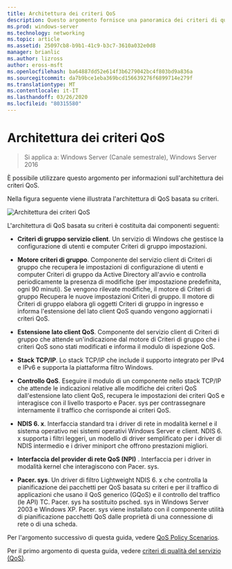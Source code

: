 ```yaml
---
title: Architettura dei criteri QoS
description: Questo argomento fornisce una panoramica dei criteri di qualità del servizio (QoS), che consente di usare Criteri di gruppo per assegnare priorità alla larghezza di banda del traffico di rete di applicazioni e servizi specifici in Windows Server 2016.
ms.prod: windows-server
ms.technology: networking
ms.topic: article
ms.assetid: 25097cb8-b9b1-41c9-b3c7-3610a032e0d8
manager: brianlic
ms.author: lizross
author: eross-msft
ms.openlocfilehash: ba64887dd52e614f3b6279042bc4f803bd9a836a
ms.sourcegitcommit: da7b9bce1eba369bcd156639276f6899714e279f
ms.translationtype: MT
ms.contentlocale: it-IT
ms.lasthandoff: 03/26/2020
ms.locfileid: "80315580"
---
```

# <a name="qos-policy-architecture"></a>Architettura dei criteri QoS

>Si applica a: Windows Server (Canale semestrale), Windows Server 2016

È possibile utilizzare questo argomento per informazioni sull'architettura dei criteri QoS.

Nella figura seguente viene illustrata l'architettura di QoS basata su criteri.

![Architettura dei criteri QoS](../../media/QoS/QoS-Policy-Architecture.jpg)

L'architettura di QoS basata su criteri è costituita dai componenti seguenti:

- **Criteri di gruppo servizio client**. Un servizio di Windows che gestisce la configurazione di utenti e computer Criteri di gruppo impostazioni.

- **Motore criteri di gruppo**. Componente del servizio client di Criteri di gruppo che recupera le impostazioni di configurazione di utenti e computer Criteri di gruppo da Active Directory all'avvio e controlla periodicamente la presenza di modifiche \(per impostazione predefinita, ogni 90 minuti\). Se vengono rilevate modifiche, il motore di Criteri di gruppo Recupera le nuove impostazioni Criteri di gruppo. Il motore di Criteri di gruppo elabora gli oggetti Criteri di gruppo in ingresso e informa l'estensione del lato client QoS quando vengono aggiornati i criteri QoS.

- **Estensione lato client QoS**. Componente del servizio client di Criteri di gruppo che attende un'indicazione dal motore di Criteri di gruppo che i criteri QoS sono stati modificati e informa il modulo di ispezione QoS.

- **Stack TCP/IP**. Lo stack TCP/IP che include il supporto integrato per IPv4 e IPv6 e supporta la piattaforma filtro Windows. 

- **Controllo QoS**. Eseguire il modulo di un componente nello stack TCP/IP che attende le indicazioni relative alle modifiche dei criteri QoS dall'estensione lato client QoS, recupera le impostazioni dei criteri QoS e interagisce con il livello trasporto e Pacer. sys per contrassegnare internamente il traffico che corrisponde ai criteri QoS.

- **NDIS 6. x**. Interfaccia standard tra i driver di rete in modalità kernel e il sistema operativo nei sistemi operativi Windows Server e client. NDIS 6. x supporta i filtri leggeri, un modello di driver semplificato per i driver di NDIS intermedio e i driver miniport che offrono prestazioni migliori.

- **Interfaccia del provider di rete QoS \(NPI\)** . Interfaccia per i driver in modalità kernel che interagiscono con Pacer. sys.

- **Pacer. sys**. Un driver di filtro Lightweight NDIS 6. x che controlla la pianificazione dei pacchetti per QoS basata su criteri e per il traffico di applicazioni che usano il QoS generico \(GQoS\) e il controllo del traffico \(le API\) TC. Pacer. sys ha sostituito psched. sys in Windows Server 2003 e Windows XP. Pacer. sys viene installato con il componente utilità di pianificazione pacchetti QoS dalle proprietà di una connessione di rete o di una scheda.

Per l'argomento successivo di questa guida, vedere [QoS Policy Scenarios](qos-policy-scenarios.md).

Per il primo argomento di questa guida, vedere [criteri di qualità del servizio (QoS)](qos-policy-top.md).

